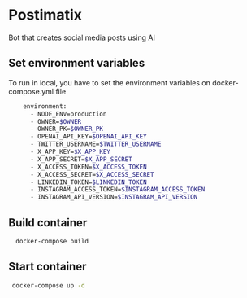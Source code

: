 # Postimatix

Bot that creates social media posts using AI

## Set environment variables

To run in local, you have to set the environment variables on docker-compose.yml file
```bash
    environment:
      - NODE_ENV=production
      - OWNER=$OWNER
      - OWNER_PK=$OWNER_PK
      - OPENAI_API_KEY=$OPENAI_API_KEY
      - TWITTER_USERNAME=$TWITTER_USERNAME
      - X_APP_KEY=$X_APP_KEY
      - X_APP_SECRET=$X_APP_SECRET
      - X_ACCESS_TOKEN=$X_ACCESS_TOKEN
      - X_ACCESS_SECRET=$X_ACCESS_SECRET
      - LINKEDIN_TOKEN=$LINKEDIN_TOKEN
      - INSTAGRAM_ACCESS_TOKEN=$INSTAGRAM_ACCESS_TOKEN
      - INSTAGRAM_API_VERSION=$INSTAGRAM_API_VERSION
```


## Build container

```bash
  docker-compose build
```

## Start container

```bash
 docker-compose up -d
```
